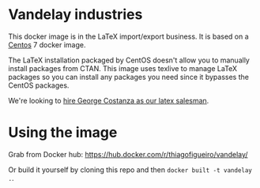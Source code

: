 # Vandelay industries

This docker image is in the LaTeX import/export business.  It is based on a [Centos](https://hub.docker.com/_/centos/) 7 docker image.

The LaTeX installation packaged by CentOS doesn't allow you to manually install packages from CTAN.  This image uses texlive to manage LaTeX packages so you can install any packages you need since it bypasses the CentOS packages.

We're looking to [hire George Costanza as our latex salesman](https://www.youtube.com/watch?v=_T35QhLx_KI).

# Using the image

Grab from Docker hub: https://hub.docker.com/r/thiagofigueiro/vandelay/

Or build it yourself by cloning this repo and then `docker built -t vandelay .`.

